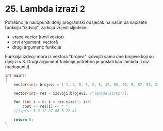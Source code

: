 ﻿# 25. Lambda izrazi 2

Potrebno je nadopuniti donji programski odsječak na način da napišete funkciju "izdvoji", za koju vrijedi sljedeće:

- vraća vector<int> (novi vektor)
- prvi argument: vector<int>&
- drugi argument: funkcija

Funkcija izdvoji mora iz vektora "brojevi" izdvojiti samo one brojeve koji su djeljivi s 3. Drugi argument funkcije potrebno je poslati kao lambda izraz (nadopuniti).

```cpp
int main()
{
	vector<int> brojevi = { 1, 4, 5, 7, 3, 6, 12, 65, 32, 8, 87, 55, 23, 22, 1, 1, 433, 66, 7, 433, 3, 32, 76, 8, 72, 256, 42 };

	vector<int> rez = izdvoji(brojevi, /*lambda izraz*/);

	for (int i = 0; i < rez.size(); i++)
		cout << rez[i] << " ";
	//ispis: 3 6 12 87 66 3 72 42

	return 0;
}
```